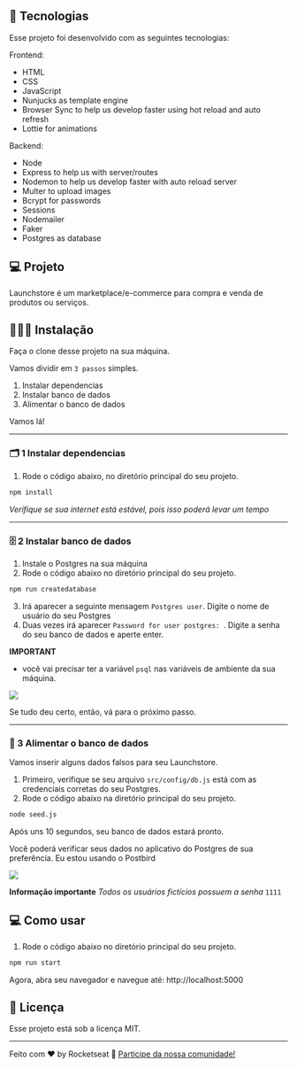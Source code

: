
## 🚀 Tecnologias

Esse projeto foi desenvolvido com as seguintes tecnologias:

Frontend: 
- HTML
- CSS
- JavaScript
- Nunjucks as template engine
- Browser Sync to help us develop faster using hot reload and auto refresh
- Lottie for animations

Backend: 
- Node
- Express to help us with server/routes
- Nodemon to help us develop faster with auto reload server
- Multer to upload images
- Bcrypt for passwords
- Sessions
- Nodemailer
- Faker
- Postgres as database

## 💻 Projeto

Launchstore é um marketplace/e-commerce para compra e venda de produtos ou serviços.

## 🏃🏽‍♂️ Instalação

Faça o clone desse projeto na sua máquina.

Vamos dividir em `3 passos` simples.

1. Instalar dependencias
2. Instalar banco de dados
3. Alimentar o banco de dados

Vamos lá!

---

### 🗂 1 Instalar dependencias

1. Rode o código abaixo, no diretório principal do seu projeto.

```sh
npm install
```

*Verifique se sua internet está estável, pois isso poderá levar um tempo*

---

### 🗄 2 Instalar banco de dados

1. Instale o Postgres na sua máquina
2. Rode o código abaixo no diretório principal do seu projeto.

```sh
npm run createdatabase
```

3. Irá aparecer a seguinte mensagem `Postgres user`. Digite o nome de usuário do seu Postgres
4. Duas vezes irá aparecer `Password for user postgres: `. Digite a senha do seu banco de dados e aperte enter.

**IMPORTANT**
- você vai precisar ter a variável `psql` nas variáveis de ambiente da sua máquina.

<img src="https://i.imgur.com/HB90eEm.png">

Se tudo deu certo, então, vá para o próximo passo.

---

### 🌱 3 Alimentar o banco de dados

Vamos inserir alguns dados falsos para seu Launchstore.

1. Primeiro, verifique se seu arquivo `src/config/db.js` está com as credenciais corretas do seu Postgres.
2. Rode o código abaixo na diretório principal do seu projeto.

```sh
node seed.js
```

Após uns 10 segundos, seu banco de dados estará pronto.

Você poderá verificar seus dados no aplicativo do Postgres de sua preferência. Eu estou usando o Postbird

<img src="https://i.imgur.com/qhVgPeE.png">

**Informação importante** *Todos os usuários fictícios possuem a senha* `1111`


## 💻 Como usar

1. Rode o código abaixo no diretório principal do seu projeto.
```sh
npm run start
```

Agora, abra seu navegador e navegue até: 
http://localhost:5000

## :memo: Licença

Esse projeto está sob a licença MIT.

---

Feito com ♥ by Rocketseat :wave: [Participe da nossa comunidade!](https://discordapp.com/invite/gCRAFhc)
